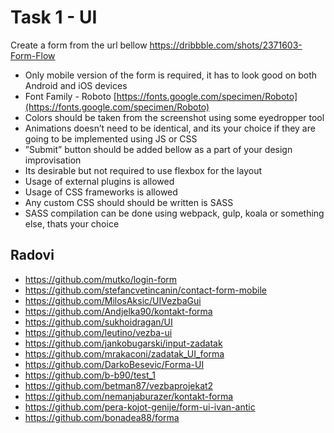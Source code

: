 # Task 1 - UI

Create a form from the url bellow 
https://dribbble.com/shots/2371603-Form-Flow
- Only mobile version of the form is required, it has to look good on both Android and iOS 
devices 
- Font Family - Roboto [https://fonts.google.com/specimen/Roboto](https://fonts.google.com/specimen/Roboto)  
- Colors should be taken from the screenshot using some eyedropper tool 
- Animations doesn’t need to be identical, and its your choice if they are going to be 
implemented using JS or CSS 
- ”Submit” button should be added bellow as a part of your design improvisation 
- Its desirable but not required to use flexbox for the layout
- Usage of external plugins is allowed 
- Usage of CSS frameworks is allowed
- Any custom CSS should should be written is SASS 
- SASS compilation can be done using webpack, gulp, koala or something else, thats 
your choice

## Radovi

- https://github.com/mutko/login-form
- https://github.com/stefancvetincanin/contact-form-mobile
- https://github.com/MilosAksic/UIVezbaGui
- https://github.com/Andjelka90/kontakt-forma
- https://github.com/sukhoidragan/UI
- https://github.com/leutino/vezba-ui
- https://github.com/jankobugarski/input-zadatak
- https://github.com/mrakaconi/zadatak_UI_forma
- https://github.com/DarkoBesevic/Forma-UI
- https://github.com/b-b90/test_1
- https://github.com/betman87/vezbaprojekat2
- https://github.com/nemanjaburazer/kontakt-forma
- https://github.com/pera-kojot-genije/form-ui-ivan-antic
- https://github.com/bonadea88/forma
